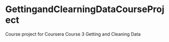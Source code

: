 # GettingandClearningDataCourseProject
Course project for Coursera Course 3 Getting and Cleaning Data 
